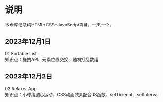 # 说明

本仓库记录纯HTML+CSS+JavaScript项目，一天一个。

## 2023年12月1日

01 Sortable List  
知识点：拖拽API、元素位置交换、随机打乱数组

## 2023年12月2日

02 Relaxer App  
知识点：小球绕圆心运动、CSS动画效果配合JS函数、setTimeout、setInterval

